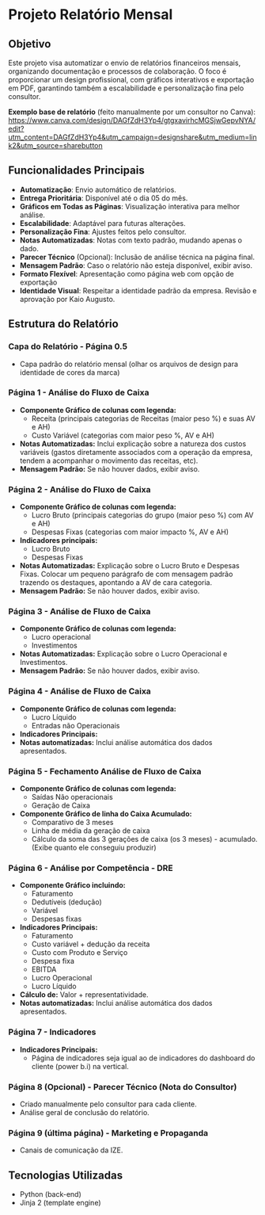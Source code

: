 # Projeto Relatório Mensal

## Objetivo

Este projeto visa automatizar o envio de relatórios financeiros mensais, organizando documentação e processos de colaboração. O foco é proporcionar um design profissional, com gráficos interativos e exportação em PDF, garantindo também a escalabilidade e personalização fina pelo consultor.

**Exemplo base de relatório** (feito manualmente por um consultor no Canva):
<https://www.canva.com/design/DAGfZdH3Yp4/gtgxavirhcMGSjwGepvNYA/edit?utm_content=DAGfZdH3Yp4&utm_campaign=designshare&utm_medium=link2&utm_source=sharebutton>

## Funcionalidades Principais

- **Automatização**: Envio automático de relatórios.
- **Entrega Prioritária**: Disponível até o dia 05 do mês.
- **Gráficos em Todas as Páginas**: Visualização interativa para melhor análise.
- **Escalabilidade**: Adaptável para futuras alterações.
- **Personalização Fina**: Ajustes feitos pelo consultor.
- **Notas Automatizadas**: Notas com texto padrão, mudando apenas o dado.
- **Parecer Técnico** (Opcional): Inclusão de análise técnica na página final.
- **Mensagem Padrão**: Caso o relatório não esteja disponível, exibir aviso.
- **Formato Flexível**: Apresentação como página web com opção de exportação
- **Identidade Visual**: Respeitar a identidade padrão da empresa. Revisão e aprovação por Kaio Augusto.

## Estrutura do Relatório

### Capa do Relatório - Página 0.5

- Capa padrão do relatório mensal (olhar os arquivos de design para identidade de cores da marca)

### Página 1 - Análise do Fluxo de Caixa

- **Componente Gráfico de colunas com legenda:**
  - Receita (principais categorias de Receitas (maior peso %) e suas AV e AH)
  - Custo Variável (categorias com maior peso %, AV e AH)
- **Notas Automatizadas:** Inclui explicação sobre a natureza dos custos variáveis (gastos diretamente associados com a operação da empresa, tendem a acompanhar o movimento das receitas, etc).
- **Mensagem Padrão:** Se não houver dados, exibir aviso.

### Página 2 - Análise do Fluxo de Caixa

- **Componente Gráfico de colunas com legenda:**
  - Lucro Bruto (principais categorias do grupo (maior peso %) com AV e AH)
  - Despesas Fixas (categorias com maior impacto %, AV e AH)
- **Indicadores principais:**
  - Lucro Bruto
  - Despesas Fixas
- **Notas Automatizadas:** Explicação sobre o Lucro Bruto e Despesas Fixas. Colocar um pequeno parágrafo de com mensagem padrão trazendo os destaques, apontando a AV de cara categoria.
- **Mensagem Padrão:** Se não houver dados, exibir aviso.

### Página 3 - Análise de Fluxo de Caixa

- **Componente Gráfico de colunas com legenda:**
  - Lucro operacional
  - Investimentos
- **Notas Automatizadas:** Explicação sobre o Lucro Operacional e Investimentos.
- **Mensagem Padrão:** Se não houver dados, exibir aviso.

### Página 4 - Análise de Fluxo de Caixa

- **Componente Gráfico de colunas com legenda:**
  - Lucro Líquido
  - Entradas não Operacionais
- **Indicadores Principais:**
- **Notas automatizadas:** Inclui análise automática dos dados apresentados.

### Página 5 - Fechamento Análise de Fluxo de Caixa

- **Componente Gráfico de colunas com legenda:**
  - Saídas Não operacionais
  - Geração de Caixa
- **Componente Gráfico de linha do Caixa Acumulado:**
  - Comparativo de 3 meses
  - Linha de média da geração de caixa
  - Cálculo da soma das 3 gerações de caixa (os 3 meses) - acumulado. (Exibe quanto ele conseguiu produzir)

### Página 6 - Análise por Competência - DRE

- **Componente Gráfico incluindo:**
  - Faturamento
  - Dedutíveis (dedução)
  - Variável
  - Despesas fixas
- **Indicadores Principais:**
  - Faturamento
  - Custo variável + dedução da receita
  - Custo com Produto e Serviço
  - Despesa fixa
  - EBITDA
  - Lucro Operacional
  - Lucro Líquido
- **Cálculo de:** Valor + representatividade.
- **Notas automatizadas:** Inclui análise automática dos dados apresentados.

### Página 7 - Indicadores

- **Indicadores Principais:**
  - Página de indicadores seja igual ao de indicadores do dashboard do cliente (power b.i) na vertical.

### Página 8 (Opcional) - Parecer Técnico (Nota do Consultor)

- Criado manualmente pelo consultor para cada cliente.
- Análise geral de conclusão do relatório.

### Página 9 (última página) - Marketing e Propaganda

- Canais de comunicação da IZE.

## Tecnologias Utilizadas

- Python (back-end)
- Jinja 2 (template engine)
